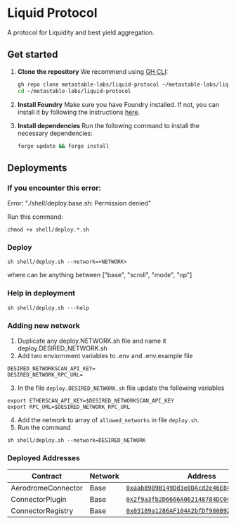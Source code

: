 # Liquid Protocol

A protocol for Liquidity and best yield aggregation.

## Get started

1. **Clone the repository**
   We recommend using [GH CLI](https://cli.github.com):

   ```sh
   gh repo clone metastable-labs/liquid-protocol ~/metastable-labs/liquid-protocol
   cd ~/metastable-labs/liquid-protocol
   ```

2. **Install Foundry**
   Make sure you have Foundry installed. If not, you can install it by following the instructions [here](https://book.getfoundry.sh/getting-started/installation).

3. **Install dependencies**
   Run the following command to install the necessary dependencies:

   ```sh
   forge update && forge install
   ```

## Deployments

### If you encounter this error:

Error: "./shell/deploy.base.sh: Permission denied"

Run this command:

```
chmod +x shell/deploy.*.sh
```

### Deploy

```
sh shell/deploy.sh --network=<NETWORK>
```

where <NETWORK> can be anything between ["base", "scroll", "mode", "op"]

### Help in deployment

```
sh shell/deploy.sh ---help
```

### Adding new network

1. Duplicate any deploy.NETWORK.sh file and name it deploy.DESIRED_NETWORK.sh
2. Add two enviornment variables to .env and .env.example file

```
DESIRED_NETWORKSCAN_API_KEY=
DESIRED_NETWORK_RPC_URL=
```

3. In the file `deploy.DESIRED_NETWORK.sh` file update the following variables

```
export ETHERSCAN_API_KEY=$DESIRED_NETWORKSCAN_API_KEY
export RPC_URL=$DESIRED_NETWORK_RPC_URL
```

4. Add the network to array of `allowed_networks` in file `deploy.sh`.
5. Run the command

```
sh shell/deploy.sh --network=DESIRED_NETWORK
```

### Deployed Addresses
| Contract | Network | Address |
|----------|---------|---------|
| AerodromeConnector | Base | [`0xaab8909B149Dd3e0DAcd2e46E846EAe75070EF47`](https://basescan.org/address/0xaab8909B149Dd3e0DAcd2e46E846EAe75070EF47) |
| ConnectorPlugin | Base | [`0x2f9a3fb2D6666A062148784DC04bC9273E017366`](https://basescan.org/address/0x2f9a3fb2D6666A062148784DC04bC9273E017366) |
| ConnectorRegistry | Base | [`0x03189a1286AF104A2bfDf980B92C152B8CE3CaAd`](https://basescan.org/address/0x03189a1286AF104A2bfDf980B92C152B8CE3CaAd) |